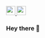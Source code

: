 
<a href="https://www.linkedin.com/in/nehayadav94/">
  <img height="25" src="https://img.shields.io/badge/LinkedIn-0077B5?style=for-the-badge&logo=linkedin&logoColor=white"/>
</a>

<a href="mailto:nehayadav94@gmail.com">
  <img height="25" src="https://img.shields.io/badge/Gmail-D14836?style=for-the-badge&logo=gmail&logoColor=white"/>
</a>

### Hey there 👋
<!--
**nehayadav94/nehayadav94** is a ✨ _special_ ✨ repository because its `README.md` (this file) appears on your GitHub profile.

Here are some ideas to get you started:

- 🔭 I’m currently working on ...
- 🌱 I’m currently learning ...
- 👯 I’m looking to collaborate on ...
- 🤔 I’m looking for help with ...
- 💬 Ask me about ...
- 📫 How to reach me: ...
- 😄 Pronouns: ...
- ⚡ Fun fact: ...
-->
